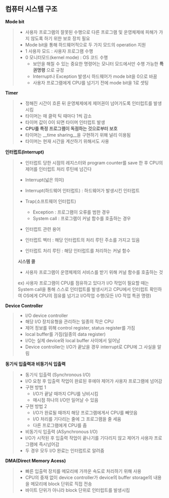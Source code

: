 ## 컴퓨터 시스템 구조

__Mode bit__

>- 사용자 프로그램의 잘못된 수행으로 다른 프로그램 및 운영체제에 피해가 가지 않도록 하기 위한 보호 장치 필요
>- Mode bit을 통해 하드웨어적으로 두 가지 모드의 operation 지원
>  - 1 사용자 모드 : 사용자 프로그램 수행
>  - 0 모니터모드(kernel mode) : OS 코드 수행
>    - 보안을 해칠 수 있는 중요한 명령어는 모니터 모드에서만 수행 가능한 __특권명령__ 으로 규정
>    - Interrupt나 Exception 발생시 하드웨어가 mode bit을 0으로 바꿈
>    - 사용자 프로그램에게 CPU를 넘기기 전에 mode bit을 1로 셋팅 



__Timer__

>- 정해진 시간이 흐른 뒤 운영체제에게 제어권이 넘어가도록 인터럽트를 발생시킴
>- 타이머는 매 클럭 틱 때마다 1씩 감소
>- 타이머 값이 0이 되면 타이머 인터럽트 발생
>- __CPU를 특정 프로그램이 독점하는 것으로부터 보호__
>- 타이머는 __time sharing__을 구현하기 위해 널리 이용됨
>- 타이머는 현재 시간을 계산하기 위해서도 사용



__인터럽트(Interrupt)__

>- 인터럽트 당한 시점의 레지스터와 program counter를 save 한 후 CPU의 제어를 인터럽트 처리 루틴에 넘긴다
>
>- Interrupt(넓은 의미)
>
>  - Interrupt(하드웨어 인터럽트) : 하드웨어가 발생시킨 인터럽트
>  - Trap(소프트웨어 인터럽트) 
>    - Exception : 프로그램이 오류를 범한 경우
>    - System call : 프로그램이 커널 함수를 호출하는 경우
>
>- 인터럽트 관련 용어
>
>  - 인터럽트 벡터 : 해당 인터럽트의 처리 루틴 주소를 가지고 있음
>
>  - 인터럽트 처리 루틴 : 해당 인터럽트를 처리하는 커널 함수
>
>    
>
>__시스템 콜__
>
>- 사용자 프로그램이 운영체제의 서비스를 받기 위해 커널 함수를 호출하는 것
>
>  ex) 사용자 프로그램이 CPU를 점유하고 있다가 I/O 작업이 필요할 때는 System call을 통해 스스로 인터럽트를 발생시키고 CPU에서 인터럽트 확인하여 OS에게 CPU의 점유를 넘기고 I/O작업 수행(모든 I/O 작업 특권 명령)



__Device Controller__

>- I/O device controller
>  - 해당 I/O 장치유형을 관리하는 일종의 작은 CPU
>  - 제어 정보를 위해 control register, status register를 가짐
>  - local buffer를 가짐(일종의 data register)
>- I/O는 실제 device와 local buffer 사이에서 일어남
>- Device controller는 I/O가 끝났을 경우 interrupt로 CPU에 그 사실을 알림



__동기식 입출력과 비동기식 입출력__

>- 동기식 입출력 (Synchronous I/O)
>  - I/O 요청 후 입출력 작업이 완료된 후에야 제어가 사용자 프로그램에 넘어감
>  - 구현 방법 1 
>    - I/O가 끝날 때까지 CPU를 낭비시킴
>    - 매시점 하나의 I/O만 일어날 수 있음
>  - 구현 방법 2
>    - I/O가 완료될 때까지 해당 프로그램에게서 CPU를 빼앗음
>    - I/O 처리를 기다리는 줄에 그 프로그램을 줄 세움
>    - 다른 프로그램에게 CPU를 줌
>- 비동기식 입출력 (ASynchronous I/O)
>  - I/O가 시작된 후 입출력 작업이 끝나기를 기다리지 않고 제어가 사용자 프로그램에 즉시넘어감
>- 두 경우 모두 I/O 완료는 인터럽트로 알려줌



__DMA(Direct Memory Acess)__

>- 빠른 입출력 장치를 메모리에 가까운 속도로 처리하기 위해 사용
>- CPU의 중재 없이 device controller가 device의 buffer storage의 내용을 메모리에 block 단위로 직접 전송
>- 바이트 단위가 아니라 block 단위로 인터럽트를 발생시킴